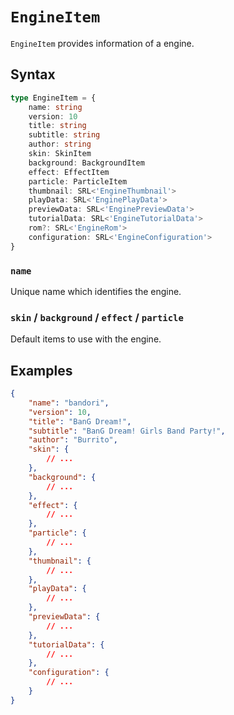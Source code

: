 # `EngineItem`

`EngineItem` provides information of a engine.

## Syntax

```ts
type EngineItem = {
    name: string
    version: 10
    title: string
    subtitle: string
    author: string
    skin: SkinItem
    background: BackgroundItem
    effect: EffectItem
    particle: ParticleItem
    thumbnail: SRL<'EngineThumbnail'>
    playData: SRL<'EnginePlayData'>
    previewData: SRL<'EnginePreviewData'>
    tutorialData: SRL<'EngineTutorialData'>
    rom?: SRL<'EngineRom'>
    configuration: SRL<'EngineConfiguration'>
}
```

### `name`

Unique name which identifies the engine.

### `skin` / `background` / `effect` / `particle`

Default items to use with the engine.

## Examples

```json
{
    "name": "bandori",
    "version": 10,
    "title": "BanG Dream!",
    "subtitle": "BanG Dream! Girls Band Party!",
    "author": "Burrito",
    "skin": {
        // ...
    },
    "background": {
        // ...
    },
    "effect": {
        // ...
    },
    "particle": {
        // ...
    },
    "thumbnail": {
        // ...
    },
    "playData": {
        // ...
    },
    "previewData": {
        // ...
    },
    "tutorialData": {
        // ...
    },
    "configuration": {
        // ...
    }
}
```
